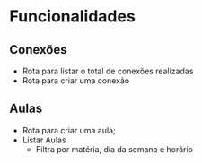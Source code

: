 # Funcionalidades

## Conexões

- Rota para listar o total de conexões realizadas
- Rota para criar uma conexão

## Aulas

- Rota para criar uma aula;
- Listar Aulas
  - Filtra por matéria, dia da semana e horário
